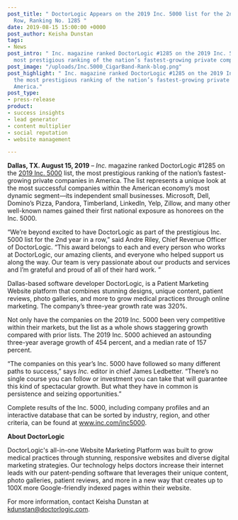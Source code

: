 ```yaml
---
post_title: " DoctorLogic Appears on the 2019 Inc. 5000 list for the 2nd Year in a
  Row, Ranking No. 1285 "
date: 2019-08-15 15:00:00 +0000
post_author: Keisha Dunstan
tags:
- News
post_intro: " Inc. magazine ranked DoctorLogic #1285 on the 2019 Inc. 5000 list, the
  most prestigious ranking of the nation’s fastest-growing private companies in America."
post_image: "/uploads/Inc.5000_CigarBand-Rank-blog.png"
post_highlight: " Inc. magazine ranked DoctorLogic #1285 on the 2019 Inc. 5000 list,
  the most prestigious ranking of the nation’s fastest-growing private companies in
  America."
post_type:
- press-release
product:
- success insights
- lead generator
- content multiplier
- social reputation
- website management

---
```

**Dallas, TX. August 15, 2019** – _Inc._ magazine ranked DoctorLogic #1285 on the [2019 Inc. 5000](https://www.inc.com/inc5000/2019/top-private-companies-2019-inc5000.html) list, the most prestigious ranking of the nation’s fastest-growing private companies in America. The list represents a unique look at the most successful companies within the American economy’s most dynamic segment—its independent small businesses. Microsoft, Dell, Domino’s Pizza, Pandora, Timberland, LinkedIn, Yelp, Zillow, and many other well-known names gained their first national exposure as honorees on the Inc. 5000.

“We’re beyond excited to have DoctorLogic as part of the prestigious Inc. 5000 list for the 2nd year in a row,” said Andre Riley, Chief Revenue Officer of DoctorLogic. “This award belongs to each and every person who works at DoctorLogic, our amazing clients, and everyone who helped support us along the way. Our team is very passionate about our products and services and I’m grateful and proud of all of their hard work. ”

Dallas-based software developer DoctorLogic, is a Patient Marketing Website platform that combines stunning designs, unique content, patient reviews, photo galleries, and more to grow medical practices through online marketing. The company’s three-year growth rate was 320%.

Not only have the companies on the 2019 Inc. 5000 been very competitive within their markets, but the list as a whole shows staggering growth compared with prior lists. The 2019 Inc. 5000 achieved an astounding three-year average growth of 454 percent, and a median rate of 157 percent.

“The companies on this year’s Inc. 5000 have followed so many different paths to success,” says _Inc._ editor in chief James Ledbetter. “There’s no single course you can follow or investment you can take that will guarantee this kind of spectacular growth. But what they have in common is persistence and seizing opportunities.”

Complete results of the Inc. 5000, including company profiles and an interactive database that can be sorted by industry, region, and other criteria, can be found at www.inc.com/inc5000.

**About DoctorLogic**

DoctorLogic's all-in-one Website Marketing Platform was built to grow medical practices through stunning, responsive websites and diverse digital marketing strategies. Our technology helps doctors increase their internet leads with our patent-pending software that leverages their unique content, photo galleries, patient reviews, and more in a new way that creates up to 100X more Google-friendly indexed pages within their website.

For more information, contact Keisha Dunstan at [kdunstan@doctorlogic.com](mailto:kdunstan@doctorlogic.com).